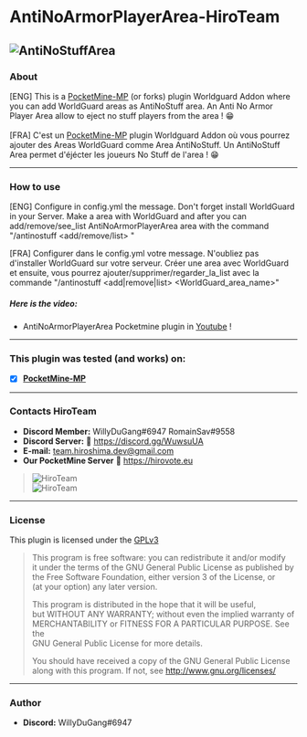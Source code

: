 # AntiNoArmorPlayerArea-HiroTeam
![AntiNoStuffArea](https://zupimages.net/up/20/24/4988.png)
---
### About
[ENG] This is a [PocketMine-MP](https://github.com/pmmp/PocketMine-MP) (or forks) plugin Worldguard Addon where you can add WorldGuard areas as AntiNoStuff area. An Anti No Armor Player Area allow to eject no stuff players from the area ! :grin:<br/><br/>
[FRA] C'est un [PocketMine-MP](https://github.com/pmmp/PocketMine-MP) plugin Worldguard Addon où vous pourrez ajouter des Areas WorldGuard comme Area AntiNoStuff. Un AntiNoStuff Area permet d'éjécter les joueurs No Stuff de l'area ! :grin:

---
### How to use
[ENG] Configure in config.yml the message. Don't forget install WorldGuard in your Server. Make a area with WorldGuard and after you can add/remove/see_list AntiNoArmorPlayerArea area with the command "/antinostuff <add/remove/list> <WorldGuard area name>" </br>

[FRA] Configurer dans le config.yml votre message. N'oubliez pas d'installer WorldGuard sur votre serveur. Créer une area avec WorldGuard et ensuite, vous pourrez ajouter/supprimer/regarder_la_list avec la commande "/antinostuff <add|remove|list> <WorldGuard_area_name>" </br>

##### Here is the video:
- AntiNoArmorPlayerArea Pocketmine plugin in [Youtube](https://youtu.be/RW9I0fZERMo) !
---
### **This plugin was tested (and works) on:**

- [x] **[PocketMine-MP](https://github.com/pmmp/PocketMine-MP)**
---
### Contacts HiroTeam

- **Discord Member:** WillyDuGang#6947 RomainSav#9558
- **Discord Server:** :link:  https://discord.gg/WuwsuUA<br/>
- **E-mail:** team.hiroshima.dev@gmail.com<br/>
- **Our PocketMine Server** :link:  https://hirovote.eu<br/>

> ![HiroTeam](https://www.zupimages.net/up/20/25/mb59.png) </br>
> ![HiroTeam](https://cdn.discordapp.com/attachments/701520774598492220/723269120992215080/PicsArt_06-18-10.13.13.png)

---
### License
This plugin is licensed under the [GPLv3](http://www.gnu.org/licenses/gpl-3.0.html)

>This program is free software: you can redistribute it and/or modify<br/>
>it under the terms of the GNU General Public License as published by<br/>
>the Free Software Foundation, either version 3 of the License, or<br/>
>(at your option) any later version.<br/>
>
>This program is distributed in the hope that it will be useful,<br/>
>but WITHOUT ANY WARRANTY; without even the implied warranty of<br/>
>MERCHANTABILITY or FITNESS FOR A PARTICULAR PURPOSE.  See the<br/>
>GNU General Public License for more details.<br/>
>
>You should have received a copy of the GNU General Public License<br/>
>along with this program.  If not, see http://www.gnu.org/licenses/
---
### Author
- **Discord:** WillyDuGang#6947
